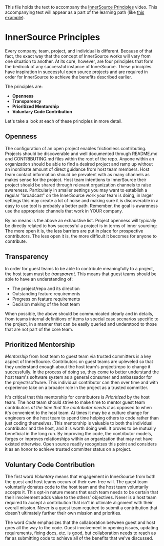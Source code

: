 This file holds the text to accompany the [InnerSource Principles](https://www.safaribooksonline.com/videos/introduction-to-innersource/9781492041504/9781492041504-video321610) video.
This accompanying text will appear as a part of the learning path (like [this example](https://www.safaribooksonline.com/learning-paths/learning-path-lean/9781491999738/9781491946527-/part01ch01.html)).

# InnerSource Principles

Every company, team, project, and individual is different.
Because of that fact, the exact way that the concept of InnerSource works will vary from one situation to another.
At its core, however, are four principles that form the bedrock of any successful instance of InnerSource.
These principles have inspiration in successful open source projects and are required in order for InnerSource to achieve the benefits described earlier.

The principles are:
* **Openness**
* **Transparency**
* **Prioritized Mentorship**
* **Voluntary Code Contribution**

Let's take a look at each of these principles in more detail.

## Openness

The configuration of an open project enables frictionless contributing.
Projects should be discoverable and well documented through README.md and CONTRIBUTING.md files within the root of the repo.
Anyone within an organization should be able to find a desired project and ramp up without an inordinate amount of direct guidance from host team members.
Host team contact information should be prevalent with as many channels as makes sense for the project.
Host team intentions to InnerSource their project should be shared through relevant organization channels to raise awareness. Particularly in smaller 
settings you may want to establish a regular "broadcast" on the InnerSource work your team is doing, in larger settings this may create a lot of 
noise and making sure it is discoverable in a easy to use tool is probably a better path. Remember, the goal is awareness use the appropriate channels that 
work in YOUR company.

By no means is the above an exhaustive list. Project openness will typically be directly related to how successful a project is
in terms of inner sourcing: The more open it is, the less barriers are put in place for prospective contributors. The less open
it is, the more difficult it becomes for anyone to contribute.

## Transparency

In order for guest teams to be able to contribute meaningfully to a project, the host team must be _transparent_.
This means that guest teams should be able to have an understanding of:

* The project/repo and its direction
* Outstanding feature requirements
* Progress on feature requirements
* Decision making of the host team

When possible, the above should be communicated clearly and in details, from teams internal definitions of items to special case scenarios specific to the project, in a manner that can be easily queried and understood to those that are not part of the core team.

## Prioritized Mentorship

_Mentorship_ from host team to guest team via trusted committers is a key aspect of InnerSource.
Contributors on guest teams are upleveled so that they understand enough about the host team's project/repo to change it successfully.
In the process of doing so, they come to better understand the host team's software system as a general consumer and ambassador for the project/software.
This individual contributor can then over time and with experience take on a broader role in the project as a trusted committer.

It's critical that this mentorship for contributors is _Prioritized_ by the host team.
The host team should strive to make time to mentor guest team contributors _at the time that the contributor needs it_ as opposed to when it's convenient to the host team.
At times it may be a culture change for engineers on the host team to spend time helping others to code rather than just coding themselves.
This mentorship is valuable to both the individual contributor and the host, and it is worth doing well.
It proves to be mutually beneficial in the long run. By improving the code, the contributor models, forges or
improves relationships within an organization that may not have existed otherwise.
Open source readily recognizes this point and considers it as an honor to achieve trusted committer status on a project.

## Voluntary Code Contribution

The first word _Voluntary_ means that engagement in InnerSource from both the guest and host teams occurs of their own free will.
The guest team voluntarily donates code to the host team and the host team voluntarily accepts it.
This opt-in nature means that each team needs to be certain that their involvement adds value to the others' objectives.
Never is a host team required to accept a contribution that isn't in ultimate alignment with their overall mission.
Never is a guest team required to submit a contribution that doesn't ultimately further their own mission and priorities.

The word _Code_ emphasizes that the collaboration between guest and host goes all the way to the code.
Guest involvement in opening issues, updating requirements, fixing docs, etc. is good, but collaboration needs to reach as far as submitting code to achieve all of the benefits that we've discussed.
